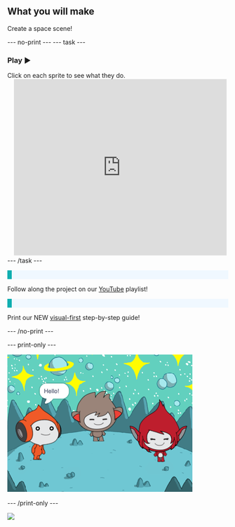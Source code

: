 ## What you will make

Create a space scene!

--- no-print ---
--- task ---
### Play ▶️
<div style="display: flex; flex-wrap: wrap">
<div style="flex-basis: 175px; flex-grow: 1">  
Click on each sprite to see what they do. 

</div>
<div class="scratch-preview" style="margin-left: 15px;">
  <iframe allowtransparency="true" width="485" height="402" src="https://scratch.mit.edu/projects/embed/485673032/?autostart=false" frameborder="0"></iframe>
</div>
</div>
--- /task ---

<p style="border-left: solid; border-width:10px; border-color: #0faeb0; background-color: aliceblue; padding: 10px;">

Follow along the project on our [YouTube](https://projects.raspberrypi.org/en/projects/space-talk-visual/7) playlist!
</p>

<p style="border-left: solid; border-width:10px; border-color: #0faeb0; background-color: aliceblue; padding: 10px;">

Print our NEW [visual-first](https://projects-static.raspberrypi.org/projects/space-talk-visual/bfb88d702d54b1d891ea2304f044bee73c65200e/en/resources/space-talk-visual.pdf) step-by-step guide!
</p>

--- /no-print ---

--- print-only ---

![Three cartoon characters smiling on a moon-like surface, with one saying “Hello!” in a speech bubble.](images/showcase_static.png)

--- /print-only ---

![](https://code.org/api/hour/begin_raspi_space.png)

